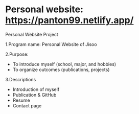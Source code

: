 # Personal website: https://panton99.netlify.app/

Personal Website Project

1.Program name: Personal Website of Jisoo

2.Purpose:<br>
 - To introduce myself (school, major, and hobbies)
 - To organize outcomes (publications, projects)

3.Descriptions<br>
 - Introduction of myself
 - Publication & GitHub
 - Resume
 - Contact page


